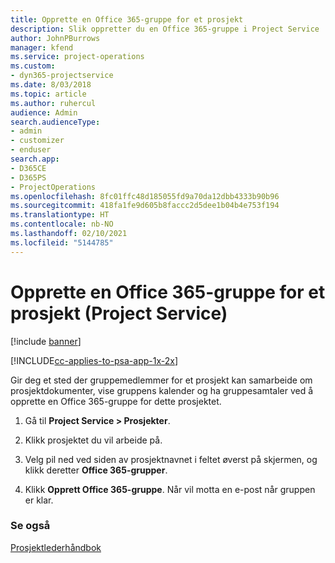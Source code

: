```yaml
---
title: Opprette en Office 365-gruppe for et prosjekt
description: Slik oppretter du en Office 365-gruppe i Project Service
author: JohnPBurrows
manager: kfend
ms.service: project-operations
ms.custom:
- dyn365-projectservice
ms.date: 8/03/2018
ms.topic: article
ms.author: ruhercul
audience: Admin
search.audienceType:
- admin
- customizer
- enduser
search.app:
- D365CE
- D365PS
- ProjectOperations
ms.openlocfilehash: 8fc01ffc48d185055fd9a70da12dbb4333b90b96
ms.sourcegitcommit: 418fa1fe9d605b8faccc2d5dee1b04b4e753f194
ms.translationtype: HT
ms.contentlocale: nb-NO
ms.lasthandoff: 02/10/2021
ms.locfileid: "5144785"
---
```

# <a name="create-an-office-365-group-for-a-project-project-service"></a>Opprette en Office 365-gruppe for et prosjekt (Project Service)

[!include [banner](../includes/psa-now-project-operations.md)]

[!INCLUDE[cc-applies-to-psa-app-1x-2x](../includes/cc-applies-to-psa-app-1x-2x.md)]

Gir deg et sted der gruppemedlemmer for et prosjekt kan samarbeide om prosjektdokumenter, vise gruppens kalender og ha gruppesamtaler ved å opprette en Office 365-gruppe for dette prosjektet.  
  
1.  Gå til **Project Service > Prosjekter**.  
  
2.  Klikk prosjektet du vil arbeide på.  
  
3.  Velg pil ned ved siden av prosjektnavnet i feltet øverst på skjermen, og klikk deretter **Office 365-grupper**.  
  
4.  Klikk **Opprett Office 365-gruppe**. Når vil motta en e-post når gruppen er klar.  
  
### <a name="see-also"></a>Se også  
 [Prosjektlederhåndbok](../psa/project-manager-guide.md)
